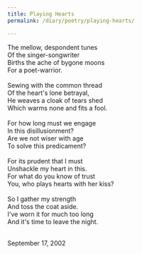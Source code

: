 ```yaml
---
title: Playing Hearts
permalink: /diary/poetry/playing-hearts/

---
```

<div class="poetry">

The mellow, despondent tunes<br/>
Of the singer-songwriter<br/>
Births the ache of bygone moons<br/>
For a poet-warrior.<br/>
<br/>
Sewing with the common thread<br/>
Of the heart's lone betrayal,<br/>
He weaves a cloak of tears shed<br/>
Which warms none and fits a fool.<br/>
<br/>
For how long must we engage<br/>
In this disillusionment?<br/>
Are we not wiser with age<br/>
To solve this predicament?<br/>
<br/>
For its prudent that I must<br/>
Unshackle my heart in this.<br/>
For what do you know of trust<br/>
You, who plays hearts with her kiss?<br/>
<br/>
So I gather my strength<br/>
And toss the coat aside.<br/>
I've worn it for much too long<br/>
And it's time to leave the night.<br/>
<br/>

<div class="poetry_date">September 17, 2002</div>



</div>
